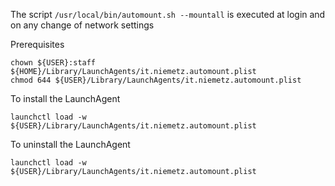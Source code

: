 The script `/usr/local/bin/automount.sh --mountall` is executed at login and on any change of network settings

Prerequisites
```shell
chown ${USER}:staff ${HOME}/Library/LaunchAgents/it.niemetz.automount.plist
chmod 644 ${USER}/Library/LaunchAgents/it.niemetz.automount.plist
```

To install the LaunchAgent

`launchctl load -w ${USER}/Library/LaunchAgents/it.niemetz.automount.plist`


To uninstall the LaunchAgent

`launchctl load -w ${USER}/Library/LaunchAgents/it.niemetz.automount.plist`


